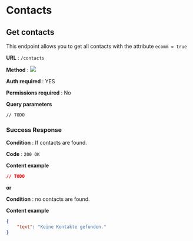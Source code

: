 # Contacts

## Get contacts

This endpoint allows you to get all contacts with the attribute `ecomm = true`

**URL** : `/contacts`

**Method** : <img src="https://img.shields.io/badge/GET%20-%23323330.svg?&style=flat&color=green"/>

**Auth required** : YES

**Permissions required** : No

**Query parameters**

```
// TODO
```

### Success Response

**Condition** : If contacts are found.

**Code** : `200 OK`

**Content example**

```json
// TODO
```

**or**

**Condition** : no contacts are found.

**Content example**

```json
{
    "text": "Keine Kontakte gefunden."
}
```

